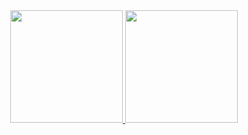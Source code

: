 <div align="center">
  <a href="https://github.com/robertodesilva">
  <img widht="45%" height="180em" src="https://github-readme-stats.vercel.app/api?username=robertodesilva&show_icons=true&theme=dark&include_all_commits=true&count_private=true"/>
  <img widht="45%" height="180em" src="https://github-readme-stats.vercel.app/api/top-langs/?username=robertodesilva&layout=compact&langs_count=7&theme=dark"/>
</div>
